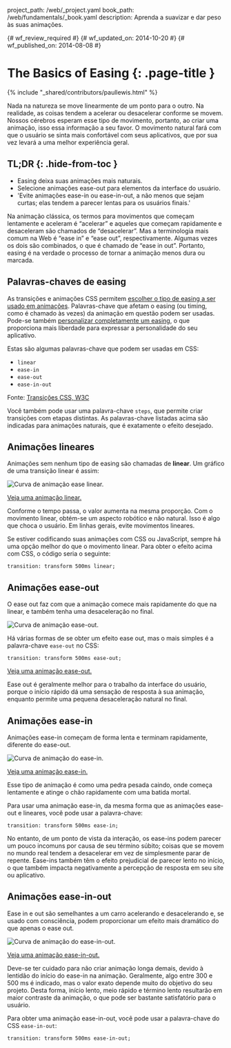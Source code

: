 project_path: /web/_project.yaml
book_path: /web/fundamentals/_book.yaml
description: Aprenda a suavizar e dar peso às suas animações.

{# wf_review_required #}
{# wf_updated_on: 2014-10-20 #}
{# wf_published_on: 2014-08-08 #}

# The Basics of Easing {: .page-title }

{% include "_shared/contributors/paullewis.html" %}


Nada na natureza se move linearmente de um ponto para o outro. Na realidade, as coisas tendem a acelerar ou desacelerar conforme se movem. Nossos cérebros esperam esse tipo de movimento, portanto, ao criar uma animação, isso essa informação a seu favor. O movimento natural fará com que o usuário se sinta mais confortável com seus aplicativos, que por sua vez levará a uma melhor experiência geral.

## TL;DR {: .hide-from-toc }
- Easing deixa suas animações mais naturais.
- Selecione animações ease-out para elementos da interface do usuário.
- 'Evite animações ease-in ou ease-in-out, a não menos que sejam curtas; elas tendem a parecer lentas para os usuários finais.'


Na animação clássica, os termos para movimentos que começam lentamente e aceleram é “acelerar” e aqueles que começam rapidamente e desaceleram são chamados de “desacelerar”. Mas a terminologia mais comum na Web é “ease in” e “ease out”, respectivamente. Algumas vezes os dois são combinados, o que é chamado de “ease in out”. Portanto, easing é na verdade o processo de tornar a animação menos dura ou marcada.

## Palavras-chaves de easing

As transições e animações CSS permitem [escolher o tipo de easing a ser usado em animações]({{site.fundamentals}}/look-and-feel/animations/choosing-the-right-easing.html). Palavras-chave que afetam o easing (ou timing, como é chamado às vezes) da animação em questão podem ser usadas. Pode-se também [personalizar completamente um easing]({{site.fundamentals}}/look-and-feel/animations/custom-easing.html), o que proporciona mais liberdade para expressar a personalidade do seu aplicativo.

Estas são algumas palavras-chave que podem ser usadas em CSS:

* `linear`
* `ease-in`
* `ease-out`
* `ease-in-out`

Fonte: [Transições CSS, W3C](http://www.w3.org/TR/css3-transitions/#transition-timing-function-property)

Você também pode usar uma palavra-chave `steps`, que permite criar transições com etapas distintas. As palavras-chave listadas acima são indicadas para animações naturais, que é exatamente o efeito desejado.

## Animações lineares

Animações sem nenhum tipo de easing são chamadas de **linear**. Um gráfico de uma transição linear é assim:

<img src="imgs/linear.png" style="max-width: 300px" alt="Curva de animação ease linear." />

<a href="https://googlesamples.github.io/web-fundamentals/samples/../fundamentals/design-and-ui/animations/box-move-linear.html">Veja uma animação linear.</a>

Conforme o tempo passa, o valor aumenta na mesma proporção. Com o movimento linear, obtém-se um aspecto robótico e não natural. Isso é algo que choca o usuário. Em linhas gerais, evite movimentos lineares.

Se estiver codificando suas animações com CSS ou JavaScript, sempre há uma opção melhor do que o movimento linear. Para obter o efeito acima com CSS, o código seria o seguinte:


    transition: transform 500ms linear;
    


## Animações ease-out

O ease out faz com que a animação comece mais rapidamente do que na linear, e também tenha uma desaceleração no final.

<img src="imgs/ease-out.png" style="max-width: 300px" alt="Curva de animação ease-out." />

Há várias formas de se obter um efeito ease out, mas o mais simples é a palavra-chave `ease-out` no CSS:


    transition: transform 500ms ease-out;
    

<a href="https://googlesamples.github.io/web-fundamentals/samples/../fundamentals/design-and-ui/animations/box-move-ease-out.html">Veja uma animação ease-out.</a>

Ease out é geralmente melhor para o trabalho da interface do usuário, porque o início rápido dá uma sensação de resposta à sua animação, enquanto permite uma pequena desaceleração natural no final.

## Animações ease-in

Animações ease-in começam de forma lenta e terminam rapidamente, diferente do ease-out.

<img src="imgs/ease-in.png" style="max-width: 300px" alt="Curva de animação do ease-in." />

<a href="https://googlesamples.github.io/web-fundamentals/samples/../fundamentals/design-and-ui/animations/box-move-ease-in.html">Veja uma animação ease-in.</a>

Esse tipo de animação é como uma pedra pesada caindo, onde começa lentamente e atinge o chão rapidamente com uma batida mortal.

Para usar uma animação ease-in, da mesma forma que as animações ease-out e lineares, você pode usar a palavra-chave:


    transition: transform 500ms ease-in;
    

No entanto, de um ponto de vista da interação, os ease-ins podem parecer um pouco incomuns por causa de seu término súbito; coisas que se movem no mundo real tendem a desacelerar em vez de simplesmente parar de repente. Ease-ins também têm o efeito prejudicial de parecer lento no início, o que também impacta negativamente a percepção de resposta em seu site ou aplicativo.

## Animações ease-in-out

Ease in e out são semelhantes a um carro acelerando e desacelerando e, se usado com consciência, podem proporcionar um efeito mais dramático do que apenas o ease out.

<img src="imgs/ease-in-out.png" style="max-width: 300px" alt="Curva de animação do ease-in-out." />

<a href="https://googlesamples.github.io/web-fundamentals/samples/../fundamentals/design-and-ui/animations/box-move-ease-in-out.html">Veja uma animação ease-in-out.</a>

Deve-se ter cuidado para não criar animação longa demais, devido à lentidão do início do ease-in na animação. Geralmente, algo entre 300 e 500 ms é indicado, mas o valor exato depende muito do objetivo do seu projeto. Desta forma, início lento, meio rápido e término lento resultarão em maior contraste da animação, o que pode ser bastante satisfatório para o usuário.

Para obter uma animação ease-in-out, você pode usar a palavra-chave do CSS `ease-in-out`:


    transition: transform 500ms ease-in-out;
    


